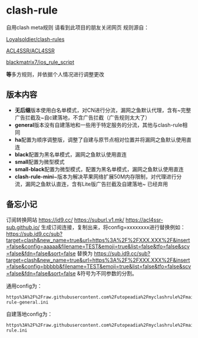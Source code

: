 # clash-rule

自用clash meta规则
请看到此项目的朋友关闭网页
规则源自：

[Loyalsoldier/clash-rules](https://github.com/Loyalsoldier/clash-rules)

[ACL4SSR/ACL4SSR](https://github.com/ACL4SSR/ACL4SSR)

[blackmatrix7/ios_rule_script](https://github.com/blackmatrix7/ios_rule_script)

**等**多方规则，并依据个人情况进行调整更改
## 版本内容
* **无后缀**版本使用白名单模式，对CN进行分流，漏网之鱼默认代理，含有~完整广告拦截及~自c建落地，不含广告拦截（广告规则太大了）
* **general**版本没有自建落地和一些用于特定服务的分流，其他与clash-rule相同
* **ha**配置为顺序调整版，调整了自建与原节点相对位置并将漏网之鱼默认使用直连
* **black**配置为黑名单模式，漏网之鱼默认使用直连
* **small**配置为微型模式
* **small-black**配置为微型模式，配置为黑名单模式，漏网之鱼默认使用直连
* **clash-rule-mini**~版本为解决苹果网络扩展50M内存限制，对代理进行分流，漏网之鱼默认直连，含有Lite版广告拦截及自建落地~ 已经弃用

## 备忘小记

订阅转换网站
https://id9.cc/
https://suburl.v1.mk/
https://acl4ssr-sub.github.io/
生成订阅连接，复制出来，将config=xxxxxxxx进行替换例如：
https://sub.id9.cc/sub?target=clash&new_name=true&url=https%3A%2F%2FXXX.XXX%2F&insert=false&config=aaaaa&filename=TEST&emoji=true&list=false&tfo=false&scv=false&fdn=false&sort=false
替换为
https://sub.id9.cc/sub?target=clash&new_name=true&url=https%3A%2F%2FXXX.XXX%2F&insert=false&config=bbbbb&filename=TEST&emoji=true&list=false&tfo=false&scv=false&fdn=false&sort=false
&符号为不同参数的分割。

通用config为：

```http
https%3A%2F%2Fraw.githubusercontent.com%2Futopeadia%2Fmyclashrule%2Fmain%2Fclash-rule-general.ini
```

自建落地config为：

```http
https%3A%2F%2Fraw.githubusercontent.com%2Futopeadia%2Fmyclashrule%2Fmain%2Fclash-rule.ini
```
